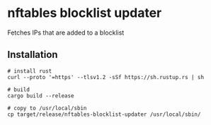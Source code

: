 # nftables blocklist updater

Fetches IPs that are added to a blocklist

## Installation

```shell
# install rust
curl --proto '=https' --tlsv1.2 -sSf https://sh.rustup.rs | sh

# build
cargo build --release

# copy to /usr/local/sbin
cp target/release/nftables-blocklist-updater /usr/local/sbin/
```